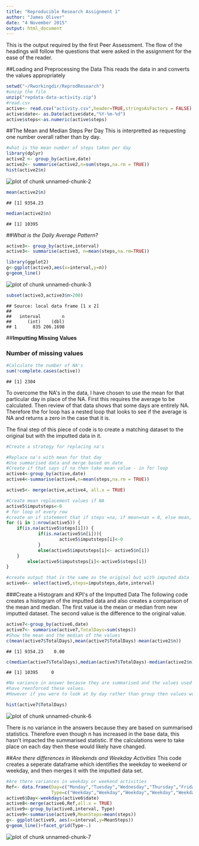 ```yaml
---
title: "Reproducible Research Assignment 1"
author: "James Oliver"
date: "4 November 2015"
output: html_document
---
```

This is the output required by the first Peer Assessment.  The flow of the headings will follow the questions that were asked in the assignment for the ease of the reader.  

##Loading and Preprocessing the Data
This reads the data in and converts the values appropriately

```r
setwd("~/Rworkingdir/ReprodResearch")
#unzip the file
unzip("repdata-data-activity.zip")
#read.csv
active<- read.csv("activity.csv",header=TRUE,stringsAsFactors = FALSE)
active$date<- as.Date(active$date,"%Y-%m-%d")
active$steps<-as.numeric(active$steps)
```

##The Mean and Median Steps Per Day
This is interpretted as requesting one number overall rather than by day.

```r
#what is the mean number of steps taken per day
library(dplyr)
active2 <- group_by(active,date)
active2<- summarise(active2,n=sum(steps,na.rm = TRUE))
hist(active2$n)
```

![plot of chunk unnamed-chunk-2](figure/unnamed-chunk-2-1.png) 

```r
mean(active2$n)
```

```
## [1] 9354.23
```

```r
median(active2$n)
```

```
## [1] 10395
```

##*What is the Daily Average Pattern?*

```r
active3<- group_by(active,interval)
active3<- summarise(active3, n=mean(steps,na.rm=TRUE))

library(ggplot2)
g<-ggplot(active3,aes(x=interval,y=n))
g+geom_line()
```

![plot of chunk unnamed-chunk-3](figure/unnamed-chunk-3-1.png) 

```r
subset(active3,active3$n>200)
```

```
## Source: local data frame [1 x 2]
## 
##   interval        n
##      (int)    (dbl)
## 1      835 206.1698
```

##**Imputting Missing Values**
### Number of missing values

```r
#Calculate the number of NA's
sum(!complete.cases(active))
```

```
## [1] 2304
```

To overcome the NA's in the data, I have chosen to use the mean for that particular day in place of the NA.
First this requires the average to be calculated.
Then review of that data shows that some days are entirely NA.
Therefore the for loop has a nested loop that looks to see if the average is NA and returns a zero in the case that it is.

The final step of this piece of code is to create a matching dataset to the original but with the imputted data in it.

```r
#Create a strategy for replacing na's

#Replace na's with mean for that day
#Use summarised data and merge based on date
#Create if that says if na then take mean value - in for loop
active4<-group_by(active,date)
active4<-summarise(active4,n=mean(steps,na.rm = TRUE))

active5<- merge(active,active4, all.x = TRUE)

#Create mean replacement values if NA
active5$imputsteps<-0
# for loop of every row
#create an if statement that if steps =na, if mean=nan = 0, else mean, else steps
for (i in 1:nrow(active5)) {
    if(is.na(active5$steps[i])) {
            if(is.na(active5$n[i])){
                    active5$imputsteps[i]<-0
            }
            else(active5$imputsteps[i]<- active5$n[i])
    }
        else(active5$imputsteps[i]<-active5$steps[i])
}

#create output that is the same as the original but with imputed data
active6<- select(active5,steps=imputsteps,date,interval)
```

###Create a Histogram and KPI's of the Imputted Data
The following code creates a histogram of the imputted data and also creates a comparison of the mean and median.
The first value is the mean or median from new imputted dataset.  The second value is the difference to the original value.

```r
active7<-group_by(active6,date)
active7<- summarise(active7,TotalDays=sum(steps))
#Show the mean and the median of the values
c(mean(active7$TotalDays),mean(active7$TotalDays)-mean(active2$n))
```

```
## [1] 9354.23    0.00
```

```r
c(median(active7$TotalDays),median(active7$TotalDays)-median(active2$n))
```

```
## [1] 10395     0
```

```r
#No variance in answer because they are summarised and the values used to replace
#have reenforced these values.
#However if you were to look at by day rather than group then values would be different

hist(active7$TotalDays)
```

![plot of chunk unnamed-chunk-6](figure/unnamed-chunk-6-1.png) 

There is no variance in the answers because they are based on summarised statistics.  Therefore even though n has increased in the base data, this hasn't impacted the summarised statistic.
If the calculations were to take place on each day then these would likely have changed.

##*Are there differences in Weekends and Weekday Activities*
This code creates a seperate dataframe which identifies the weekday to weekend or weekday, and then merges it with the imputted data set.

```r
#Are there variances in weekday or weekend activities
Ref<- data.frame(Day=c("Monday","Tuesday","Wednesday","Thursday","Friday","Saturday","Sunday"),
                 Type=c("Weekday","Weekday","Weekday","Weekday","Weekday","Weekend","Weekend"))
active6$Day<-weekdays(active6$date)
active8<-merge(active6,Ref,all.x = TRUE)
active9<-group_by(active8,interval, Type)
active9<-summarise(active9,MeanSteps=mean(steps))
g<- ggplot(active9, aes(x=interval,y=MeanSteps))
g+geom_line()+facet_grid(Type~.)
```

![plot of chunk unnamed-chunk-7](figure/unnamed-chunk-7-1.png) 

